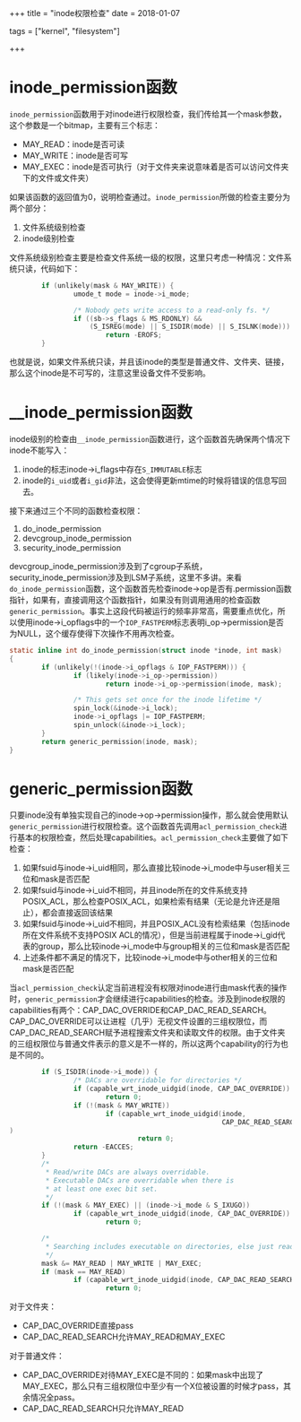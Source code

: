 +++
title = "inode权限检查"
date = 2018-01-07


tags = ["kernel", "filesystem"]

+++

# inode_permission函数

`inode_permission`函数用于对inode进行权限检查，我们传给其一个mask参数，这个参数是一个bitmap，主要有三个标志：

- MAY_READ：inode是否可读
- MAY_WRITE：inode是否可写
- MAY_EXEC：inode是否可执行（对于文件夹来说意味着是否可以访问文件夹下的文件或文件夹）

如果该函数的返回值为0，说明检查通过。`inode_permission`所做的检查主要分为两个部分：

1. 文件系统级别检查
2. inode级别检查

文件系统级别检查主要是检查文件系统一级的权限，这里只考虑一种情况：文件系统只读，代码如下：

```c
        if (unlikely(mask & MAY_WRITE)) {
                umode_t mode = inode->i_mode;

                /* Nobody gets write access to a read-only fs. */
                if ((sb->s_flags & MS_RDONLY) &&
                    (S_ISREG(mode) || S_ISDIR(mode) || S_ISLNK(mode)))
                        return -EROFS;
        }
```

也就是说，如果文件系统只读，并且该inode的类型是普通文件、文件夹、链接，那么这个inode是不可写的，注意这里设备文件不受影响。

# __inode_permission函数

inode级别的检查由`__inode_permission`函数进行，这个函数首先确保两个情况下inode不能写入：

1. inode的标志inode->i_flags中存在`S_IMMUTABLE`标志
2. inode的`i_uid`或者`i_gid`非法，这会使得更新mtime的时候将错误的信息写回去。

接下来通过三个不同的函数检查权限：

1. do_inode_permission
2. devcgroup_inode_permission
3. security_inode_permission

devcgroup_inode_permission涉及到了cgroup子系统，security_inode_permission涉及到LSM子系统，这里不多讲。来看`do_inode_permission`函数，这个函数首先检查inode->op是否有.permission函数指针，如果有，直接调用这个函数指针，如果没有则调用通用的检查函数`generic_permission`。事实上这段代码被运行的频率非常高，需要重点优化，所以使用inode->i_opflags中的一个`IOP_FASTPERM`标志表明i_op->permission是否为NULL，这个缓存使得下次操作不用再次检查。

```c
static inline int do_inode_permission(struct inode *inode, int mask)
{
        if (unlikely(!(inode->i_opflags & IOP_FASTPERM))) {
                if (likely(inode->i_op->permission))
                        return inode->i_op->permission(inode, mask);

                /* This gets set once for the inode lifetime */
                spin_lock(&inode->i_lock);
                inode->i_opflags |= IOP_FASTPERM;
                spin_unlock(&inode->i_lock);
        }
        return generic_permission(inode, mask);
}
```

# generic_permission函数

只要inode没有单独实现自己的inode->op->permission操作，那么就会使用默认`generic_permission`进行权限检查。这个函数首先调用`acl_permission_check`进行基本的权限检查，然后处理capabilities。`acl_permission_check`主要做了如下检查：

1. 如果fsuid与inode->i_uid相同，那么直接比较inode->i_mode中与user相关三位和mask是否匹配
2. 如果fsuid与inode->i_uid不相同，并且inode所在的文件系统支持POSIX_ACL，那么检查POSIX_ACL，如果检索有结果（无论是允许还是阻止），都会直接返回该结果
3. 如果fsuid与inode->i_uid不相同，并且POSIX_ACL没有检索结果（包括inode所在文件系统不支持POSIX ACL的情况），但是当前进程属于inode->i_gid代表的group，那么比较inode->i_mode中与group相关的三位和mask是否匹配
4. 上述条件都不满足的情况下，比较inode->i_mode中与other相关的三位和mask是否匹配

当`acl_permission_check`认定当前进程没有权限对inode进行由mask代表的操作时，`generic_permission`才会继续进行capabilities的检查。涉及到inode权限的capabilities有两个：CAP_DAC_OVERRIDE和CAP_DAC_READ_SEARCH。CAP_DAC_OVERRIDE可以让进程（几乎）无视文件设置的三组权限位，而CAP_DAC_READ_SEARCH赋予进程搜索文件夹和读取文件的权限。由于文件夹的三组权限位与普通文件表示的意义是不一样的，所以这两个capability的行为也是不同的。

```c
        if (S_ISDIR(inode->i_mode)) {
                /* DACs are overridable for directories */
                if (capable_wrt_inode_uidgid(inode, CAP_DAC_OVERRIDE))
                        return 0;
                if (!(mask & MAY_WRITE))
                        if (capable_wrt_inode_uidgid(inode,
                                                     CAP_DAC_READ_SEARCH)
)
                                return 0;
                return -EACCES;
        }
        /*
         * Read/write DACs are always overridable.
         * Executable DACs are overridable when there is
         * at least one exec bit set.
         */
        if (!(mask & MAY_EXEC) || (inode->i_mode & S_IXUGO))
                if (capable_wrt_inode_uidgid(inode, CAP_DAC_OVERRIDE))
                        return 0;

        /*
         * Searching includes executable on directories, else just read.
         */
        mask &= MAY_READ | MAY_WRITE | MAY_EXEC;
        if (mask == MAY_READ)
                if (capable_wrt_inode_uidgid(inode, CAP_DAC_READ_SEARCH))
                        return 0;
```

对于文件夹：

- CAP_DAC_OVERRIDE直接pass
- CAP_DAC_READ_SEARCH允许MAY_READ和MAY_EXEC

对于普通文件：

- CAP_DAC_OVERRIDE对待MAY_EXEC是不同的：如果mask中出现了MAY_EXEC，那么只有三组权限位中至少有一个X位被设置的时候才pass，其余情况全pass。
- CAP_DAC_READ_SEARCH只允许MAY_READ